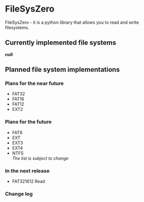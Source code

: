 # FileSysZero
FileSysZero - it is a python library that allows you to read and write filesystems.

## Currently implemented file systems
**null**

## Planned file system implementations
### Plans for the near future
 * FAT32
 * FAT16
 * FAT12
 * EXT2

### Plans for the future
 * FAT8
 * EXT
 * EXT3
 * EXT4
 * NTFS\
 *The list is subject to change*
 
 

### In the next release
 * FAT321612 Read

### Change log